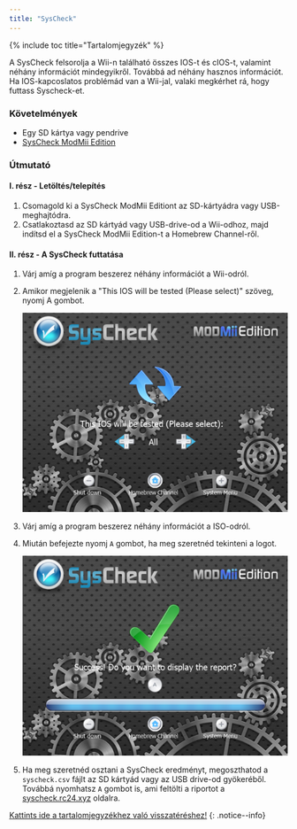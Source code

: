 ```yaml
---
title: "SysCheck"
---
```


{% include toc title="Tartalomjegyzék" %}

A SysCheck felsorolja a Wii-n található összes IOS-t és cIOS-t, valamint néhány információt mindegyikről. Továbbá ad néhány hasznos információt. Ha IOS-kapcoslatos problémád van a Wii-jal, valaki megkérhet rá, hogy futtass Syscheck-et.

### Követelmények

* Egy SD kártya vagy pendrive
* [SysCheck ModMii Edition](https://oscwii.org/library/app/SysCheckME)

### Útmutató
#### I. rész - Letöltés/telepítés

1. Csomagold ki a SysCheck ModMii Editiont az SD-kártyádra vagy USB-meghajtódra.
1. Csatlakoztasd az SD kártyád vagy USB-drive-od a Wii-odhoz, majd indítsd el a SysCheck ModMii Edition-t a Homebrew Channel-ről.

#### II. rész - A SysCheck futtatása

1. Várj amíg a program beszerez néhány információt a Wii-odról.
1. Amikor megjelenik a "This IOS will be tested (Please select)" szöveg, nyomj A gombot.

    ![](/images/homebrew/syscheck/syscheck_chooseios.png)

1. Várj amíg a program beszerez néhány információt a ISO-odról.
1. Miután befejezte nyomj `A` gombot, ha meg szeretnéd tekinteni a logot.

    ![](/images/homebrew/syscheck/syscheck_success.png)

1. Ha meg szeretnéd osztani a SysCheck eredményt, megoszthatod a `syscheck.csv` fájlt az SD kártyád vagy az USB drive-od gyökeréből. Továbbá nyomhatsz `A` gombot is, ami feltölti a riportot a [syscheck.rc24.xyz](http://syscheck.rc24.xyz/) oldalra.

[Kattints ide a tartalomjegyzékhez való visszatéréshez!](site-navigation)
{: .notice--info}
